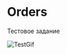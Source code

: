 # Orders
Тестовое задание

![TestGif](https://user-images.githubusercontent.com/48730268/228276684-70f6e3f0-38df-48e8-8546-23ce9b7e5b1c.gif)
